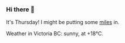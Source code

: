 ### Hi there :wave:

It's Thursday! I might be putting some [miles](https://www.strava.com/athletes/889963) in.

Weather in Victoria BC: sunny, at +18°C.
